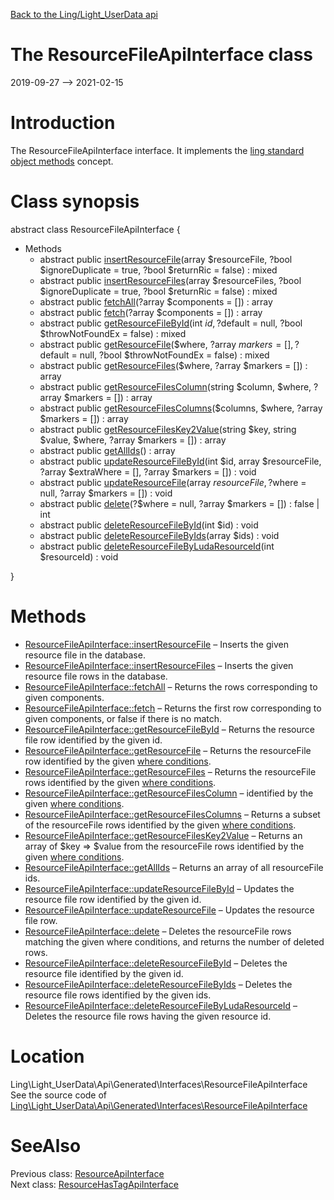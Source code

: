 [Back to the Ling/Light_UserData api](https://github.com/lingtalfi/Light_UserData/blob/master/doc/api/Ling/Light_UserData.md)



The ResourceFileApiInterface class
================
2019-09-27 --> 2021-02-15






Introduction
============

The ResourceFileApiInterface interface.
It implements the [ling standard object methods](https://github.com/lingtalfi/Light_BreezeGenerator/blob/master/doc/pages/ling-standard-object-methods.md) concept.



Class synopsis
==============


abstract class <span class="pl-k">ResourceFileApiInterface</span>  {

- Methods
    - abstract public [insertResourceFile](https://github.com/lingtalfi/Light_UserData/blob/master/doc/api/Ling/Light_UserData/Api/Generated/Interfaces/ResourceFileApiInterface/insertResourceFile.md)(array $resourceFile, ?bool $ignoreDuplicate = true, ?bool $returnRic = false) : mixed
    - abstract public [insertResourceFiles](https://github.com/lingtalfi/Light_UserData/blob/master/doc/api/Ling/Light_UserData/Api/Generated/Interfaces/ResourceFileApiInterface/insertResourceFiles.md)(array $resourceFiles, ?bool $ignoreDuplicate = true, ?bool $returnRic = false) : mixed
    - abstract public [fetchAll](https://github.com/lingtalfi/Light_UserData/blob/master/doc/api/Ling/Light_UserData/Api/Generated/Interfaces/ResourceFileApiInterface/fetchAll.md)(?array $components = []) : array
    - abstract public [fetch](https://github.com/lingtalfi/Light_UserData/blob/master/doc/api/Ling/Light_UserData/Api/Generated/Interfaces/ResourceFileApiInterface/fetch.md)(?array $components = []) : array
    - abstract public [getResourceFileById](https://github.com/lingtalfi/Light_UserData/blob/master/doc/api/Ling/Light_UserData/Api/Generated/Interfaces/ResourceFileApiInterface/getResourceFileById.md)(int $id, ?$default = null, ?bool $throwNotFoundEx = false) : mixed
    - abstract public [getResourceFile](https://github.com/lingtalfi/Light_UserData/blob/master/doc/api/Ling/Light_UserData/Api/Generated/Interfaces/ResourceFileApiInterface/getResourceFile.md)($where, ?array $markers = [], ?$default = null, ?bool $throwNotFoundEx = false) : mixed
    - abstract public [getResourceFiles](https://github.com/lingtalfi/Light_UserData/blob/master/doc/api/Ling/Light_UserData/Api/Generated/Interfaces/ResourceFileApiInterface/getResourceFiles.md)($where, ?array $markers = []) : array
    - abstract public [getResourceFilesColumn](https://github.com/lingtalfi/Light_UserData/blob/master/doc/api/Ling/Light_UserData/Api/Generated/Interfaces/ResourceFileApiInterface/getResourceFilesColumn.md)(string $column, $where, ?array $markers = []) : array
    - abstract public [getResourceFilesColumns](https://github.com/lingtalfi/Light_UserData/blob/master/doc/api/Ling/Light_UserData/Api/Generated/Interfaces/ResourceFileApiInterface/getResourceFilesColumns.md)($columns, $where, ?array $markers = []) : array
    - abstract public [getResourceFilesKey2Value](https://github.com/lingtalfi/Light_UserData/blob/master/doc/api/Ling/Light_UserData/Api/Generated/Interfaces/ResourceFileApiInterface/getResourceFilesKey2Value.md)(string $key, string $value, $where, ?array $markers = []) : array
    - abstract public [getAllIds](https://github.com/lingtalfi/Light_UserData/blob/master/doc/api/Ling/Light_UserData/Api/Generated/Interfaces/ResourceFileApiInterface/getAllIds.md)() : array
    - abstract public [updateResourceFileById](https://github.com/lingtalfi/Light_UserData/blob/master/doc/api/Ling/Light_UserData/Api/Generated/Interfaces/ResourceFileApiInterface/updateResourceFileById.md)(int $id, array $resourceFile, ?array $extraWhere = [], ?array $markers = []) : void
    - abstract public [updateResourceFile](https://github.com/lingtalfi/Light_UserData/blob/master/doc/api/Ling/Light_UserData/Api/Generated/Interfaces/ResourceFileApiInterface/updateResourceFile.md)(array $resourceFile, ?$where = null, ?array $markers = []) : void
    - abstract public [delete](https://github.com/lingtalfi/Light_UserData/blob/master/doc/api/Ling/Light_UserData/Api/Generated/Interfaces/ResourceFileApiInterface/delete.md)(?$where = null, ?array $markers = []) : false | int
    - abstract public [deleteResourceFileById](https://github.com/lingtalfi/Light_UserData/blob/master/doc/api/Ling/Light_UserData/Api/Generated/Interfaces/ResourceFileApiInterface/deleteResourceFileById.md)(int $id) : void
    - abstract public [deleteResourceFileByIds](https://github.com/lingtalfi/Light_UserData/blob/master/doc/api/Ling/Light_UserData/Api/Generated/Interfaces/ResourceFileApiInterface/deleteResourceFileByIds.md)(array $ids) : void
    - abstract public [deleteResourceFileByLudaResourceId](https://github.com/lingtalfi/Light_UserData/blob/master/doc/api/Ling/Light_UserData/Api/Generated/Interfaces/ResourceFileApiInterface/deleteResourceFileByLudaResourceId.md)(int $resourceId) : void

}






Methods
==============

- [ResourceFileApiInterface::insertResourceFile](https://github.com/lingtalfi/Light_UserData/blob/master/doc/api/Ling/Light_UserData/Api/Generated/Interfaces/ResourceFileApiInterface/insertResourceFile.md) &ndash; Inserts the given resource file in the database.
- [ResourceFileApiInterface::insertResourceFiles](https://github.com/lingtalfi/Light_UserData/blob/master/doc/api/Ling/Light_UserData/Api/Generated/Interfaces/ResourceFileApiInterface/insertResourceFiles.md) &ndash; Inserts the given resource file rows in the database.
- [ResourceFileApiInterface::fetchAll](https://github.com/lingtalfi/Light_UserData/blob/master/doc/api/Ling/Light_UserData/Api/Generated/Interfaces/ResourceFileApiInterface/fetchAll.md) &ndash; Returns the rows corresponding to given components.
- [ResourceFileApiInterface::fetch](https://github.com/lingtalfi/Light_UserData/blob/master/doc/api/Ling/Light_UserData/Api/Generated/Interfaces/ResourceFileApiInterface/fetch.md) &ndash; Returns the first row corresponding to given components, or false if there is no match.
- [ResourceFileApiInterface::getResourceFileById](https://github.com/lingtalfi/Light_UserData/blob/master/doc/api/Ling/Light_UserData/Api/Generated/Interfaces/ResourceFileApiInterface/getResourceFileById.md) &ndash; Returns the resource file row identified by the given id.
- [ResourceFileApiInterface::getResourceFile](https://github.com/lingtalfi/Light_UserData/blob/master/doc/api/Ling/Light_UserData/Api/Generated/Interfaces/ResourceFileApiInterface/getResourceFile.md) &ndash; Returns the resourceFile row identified by the given [where conditions](https://github.com/lingtalfi/SimplePdoWrapper#the-where-conditions).
- [ResourceFileApiInterface::getResourceFiles](https://github.com/lingtalfi/Light_UserData/blob/master/doc/api/Ling/Light_UserData/Api/Generated/Interfaces/ResourceFileApiInterface/getResourceFiles.md) &ndash; Returns the resourceFile rows identified by the given [where conditions](https://github.com/lingtalfi/SimplePdoWrapper#the-where-conditions).
- [ResourceFileApiInterface::getResourceFilesColumn](https://github.com/lingtalfi/Light_UserData/blob/master/doc/api/Ling/Light_UserData/Api/Generated/Interfaces/ResourceFileApiInterface/getResourceFilesColumn.md) &ndash; identified by the given [where conditions](https://github.com/lingtalfi/SimplePdoWrapper#the-where-conditions).
- [ResourceFileApiInterface::getResourceFilesColumns](https://github.com/lingtalfi/Light_UserData/blob/master/doc/api/Ling/Light_UserData/Api/Generated/Interfaces/ResourceFileApiInterface/getResourceFilesColumns.md) &ndash; Returns a subset of the resourceFile rows identified by the given [where conditions](https://github.com/lingtalfi/SimplePdoWrapper#the-where-conditions).
- [ResourceFileApiInterface::getResourceFilesKey2Value](https://github.com/lingtalfi/Light_UserData/blob/master/doc/api/Ling/Light_UserData/Api/Generated/Interfaces/ResourceFileApiInterface/getResourceFilesKey2Value.md) &ndash; Returns an array of $key => $value from the resourceFile rows identified by the given [where conditions](https://github.com/lingtalfi/SimplePdoWrapper#the-where-conditions).
- [ResourceFileApiInterface::getAllIds](https://github.com/lingtalfi/Light_UserData/blob/master/doc/api/Ling/Light_UserData/Api/Generated/Interfaces/ResourceFileApiInterface/getAllIds.md) &ndash; Returns an array of all resourceFile ids.
- [ResourceFileApiInterface::updateResourceFileById](https://github.com/lingtalfi/Light_UserData/blob/master/doc/api/Ling/Light_UserData/Api/Generated/Interfaces/ResourceFileApiInterface/updateResourceFileById.md) &ndash; Updates the resource file row identified by the given id.
- [ResourceFileApiInterface::updateResourceFile](https://github.com/lingtalfi/Light_UserData/blob/master/doc/api/Ling/Light_UserData/Api/Generated/Interfaces/ResourceFileApiInterface/updateResourceFile.md) &ndash; Updates the resource file row.
- [ResourceFileApiInterface::delete](https://github.com/lingtalfi/Light_UserData/blob/master/doc/api/Ling/Light_UserData/Api/Generated/Interfaces/ResourceFileApiInterface/delete.md) &ndash; Deletes the resourceFile rows matching the given where conditions, and returns the number of deleted rows.
- [ResourceFileApiInterface::deleteResourceFileById](https://github.com/lingtalfi/Light_UserData/blob/master/doc/api/Ling/Light_UserData/Api/Generated/Interfaces/ResourceFileApiInterface/deleteResourceFileById.md) &ndash; Deletes the resource file identified by the given id.
- [ResourceFileApiInterface::deleteResourceFileByIds](https://github.com/lingtalfi/Light_UserData/blob/master/doc/api/Ling/Light_UserData/Api/Generated/Interfaces/ResourceFileApiInterface/deleteResourceFileByIds.md) &ndash; Deletes the resource file rows identified by the given ids.
- [ResourceFileApiInterface::deleteResourceFileByLudaResourceId](https://github.com/lingtalfi/Light_UserData/blob/master/doc/api/Ling/Light_UserData/Api/Generated/Interfaces/ResourceFileApiInterface/deleteResourceFileByLudaResourceId.md) &ndash; Deletes the resource file rows having the given resource id.





Location
=============
Ling\Light_UserData\Api\Generated\Interfaces\ResourceFileApiInterface<br>
See the source code of [Ling\Light_UserData\Api\Generated\Interfaces\ResourceFileApiInterface](https://github.com/lingtalfi/Light_UserData/blob/master/Api/Generated/Interfaces/ResourceFileApiInterface.php)



SeeAlso
==============
Previous class: [ResourceApiInterface](https://github.com/lingtalfi/Light_UserData/blob/master/doc/api/Ling/Light_UserData/Api/Generated/Interfaces/ResourceApiInterface.md)<br>Next class: [ResourceHasTagApiInterface](https://github.com/lingtalfi/Light_UserData/blob/master/doc/api/Ling/Light_UserData/Api/Generated/Interfaces/ResourceHasTagApiInterface.md)<br>
